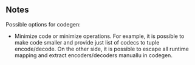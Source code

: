 ## Notes

Possible options for codegen:

- Minimize code or minimize operations. For example, it is possible to make code smaller and provide just list of codecs to tuple encode/decode. On the other side, it is possible to escape all runtime mapping and extract encoders/decoders manuallu in codegen.

